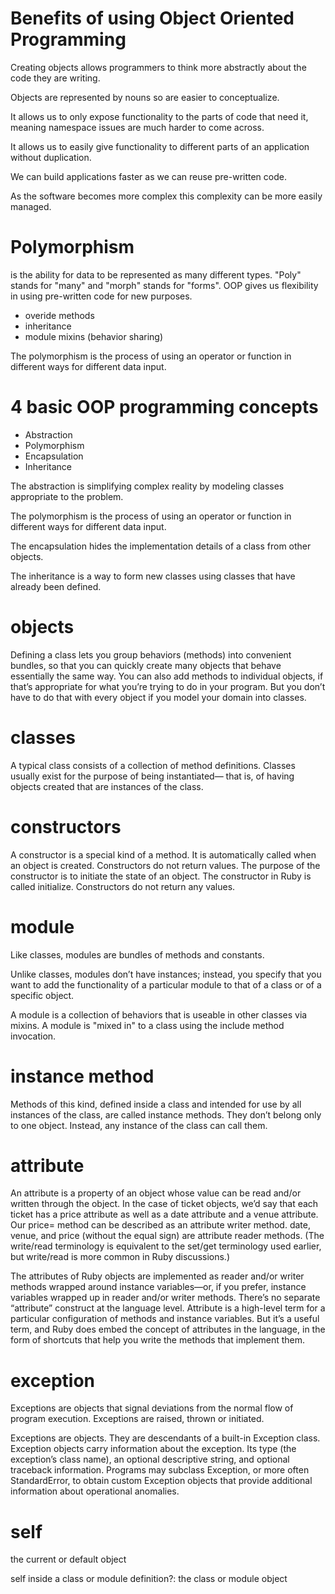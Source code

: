 # Benefits of using Object Oriented Programming

Creating objects allows programmers to think more abstractly about the
code they are writing.

Objects are represented by nouns so are easier to conceptualize.

It allows us to only expose functionality to the parts of code that
need it, meaning namespace issues are much harder to come across.

It allows us to easily give functionality to different parts of an
application without duplication.

We can build applications faster as we can reuse pre-written code.

As the software becomes more complex this complexity can be more
easily managed.

# Polymorphism
is the ability for data to be represented as many different types.
"Poly" stands for "many" and "morph" stands for "forms". OOP
gives us flexibility in using pre-written code for new purposes.
- overide methods
- inheritance
- module mixins (behavior sharing)

The polymorphism is the process of using an operator or
function in different ways for different data input.


# 4 basic OOP programming concepts
- Abstraction
- Polymorphism
- Encapsulation
- Inheritance

The abstraction is simplifying complex reality by modeling
classes appropriate to the problem.

The polymorphism is the process of using an operator or
function in different ways for different data input.

The encapsulation hides the implementation details of a class
from other objects.

The inheritance is a way to form new classes using classes
that have already been defined.

# objects
Defining a class lets you group behaviors (methods) into
convenient bundles, so that you can quickly create many
objects that behave essentially the same way. You can also
add methods to individual objects, if that’s appropriate for
what you’re trying to do in your program. But you don’t have
to do that with every object if you model your domain into
classes.

# classes
A typical class consists of a collection of method definitions.
Classes usually exist for the purpose of being instantiated—
that is, of having objects created that are instances of the
class.

# constructors
A constructor is a special kind of a method. It is automatically
called when an object is created. Constructors do not return
values. The purpose of the constructor is to initiate the state
of an object. The constructor in Ruby is called initialize.
Constructors do not return any values.

# module
Like classes, modules are bundles of methods and constants.

Unlike classes, modules don’t have instances; instead, you
specify that you want to add the functionality of a particular
module to that of a class or of a specific object.

A module is a collection of behaviors that is useable in other
classes via mixins. A module is "mixed in" to a class using
the include method invocation.

# instance method
Methods of this kind, defined inside a class and intended for
use by all instances of the class, are called instance methods.
They don’t belong only to one object. Instead, any instance of
the class can call them.

# attribute
An attribute is a property of an object whose value can be
read and/or written through the object. In the case of ticket
objects, we’d say that each ticket has a price attribute as
well as a date attribute and a venue attribute. Our price=
method can be described as an attribute writer method. date,
venue, and price (without the equal sign) are attribute reader
methods. (The write/read terminology is equivalent to the
set/get terminology used earlier, but write/read is more
common in Ruby discussions.)

The attributes of Ruby objects are implemented as reader
and/or writer methods wrapped around instance variables—or,
if you prefer, instance variables wrapped up in reader and/or
writer methods. There’s no separate “attribute” construct at
the language level. Attribute is a high-level term for a
particular configuration of methods and instance variables.
But it’s a useful term, and Ruby does embed the concept of
attributes in the language, in the form of shortcuts that
help you write the methods that implement them.

# exception
Exceptions are objects that signal deviations from the normal
flow of program execution. Exceptions are raised, thrown or
initiated.

Exceptions are objects. They are descendants of a built-in
Exception class. Exception objects carry information about
the exception. Its type (the exception’s class name), an
optional descriptive string, and optional traceback
information. Programs may subclass Exception, or more often
StandardError, to obtain custom Exception objects that provide
additional information about operational anomalies.

# self
the current or default object

self inside a class or module definition?: the class or
module object